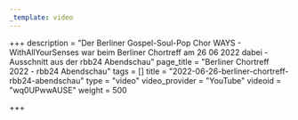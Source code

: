 ```yaml
---
_template: video
---
```



+++
description = "Der Berliner Gospel-Soul-Pop Chor WAYS - WithAllYourSenses war beim Berliner Chortreff am 26 06 2022 dabei - Ausschnitt aus der rbb24 Abendschau"
page_title = "Berliner Chortreff 2022 - rbb24 Abendschau"
tags = []
title = "2022-06-26-berliner-chortreff-rbb24-abendschau"
type = "video"
video_provider = "YouTube"
videoid = "wq0UPwwAUSE"
weight = 500

+++
